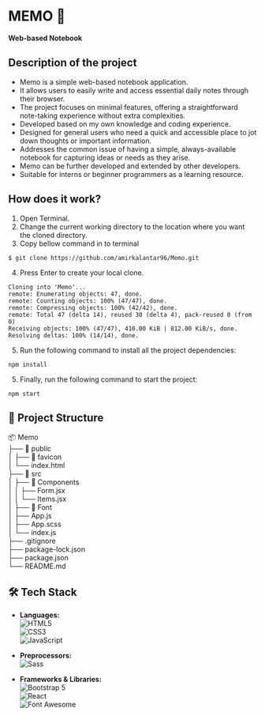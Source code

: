 # MEMO 📝
**Web-based Notebook**

## Description of the project
- Memo is a simple web-based notebook application.
- It allows users to easily write and access essential daily notes through their browser.
- The project focuses on minimal features, offering a straightforward note-taking experience without extra complexities.
- Developed based on my own knowledge and coding experience.
- Designed for general users who need a quick and accessible place to jot down thoughts or important information.
- Addresses the common issue of having a simple, always-available notebook for capturing ideas or needs as they arise.
- Memo can be further developed and extended by other developers.
- Suitable for interns or beginner programmers as a learning resource.

## How does it work?
1. Open Terminal.
2. Change the current working directory to the location where you want the cloned directory.
3. Copy bellow command in to terminal
  ```
  $ git clone https://github.com/amirkalantar96/Memo.git
  ```
4. Press Enter to create your local clone.
  ```
  Cloning into 'Memo'...
  remote: Enumerating objects: 47, done.
  remote: Counting objects: 100% (47/47), done.
  remote: Compressing objects: 100% (42/42), done.
  remote: Total 47 (delta 14), reused 30 (delta 4), pack-reused 0 (from 0)
  Receiving objects: 100% (47/47), 410.00 KiB | 812.00 KiB/s, done.
  Resolving deltas: 100% (14/14), done.
  ```
5. Run the following command to install all the project dependencies:
  ```
  npm install
  ```
5. Finally, run the following command to start the project:
  ```
  npm start
  ```

## 📁 Project Structure

📦 Memo  
 ├── 📁 public  
 │   ├── 📁 favicon    
 │   └── index.html  
 ├── 📁 src  
 │   ├── 📁 Components   
 │   │   ├── Form.jsx  
 │   │   └── Items.jsx  
 │   ├── 📁 Font     
 │   ├── App.js  
 │   ├── App.scss  
 │   └── index.js  
 ├── .gitignore  
 ├── package-lock.json  
 ├── package.json  
 └── README.md

## 🛠️ Tech Stack

- **Languages:**  
  ![HTML5](https://img.shields.io/badge/HTML5-E34F26?style=flat&logo=html5&logoColor=white)  
  ![CSS3](https://img.shields.io/badge/CSS3-1572B6?style=flat&logo=css3&logoColor=white)  
  ![JavaScript](https://img.shields.io/badge/JavaScript-F7DF1E?style=flat&logo=javascript&logoColor=black)

- **Preprocessors:**  
  ![Sass](https://img.shields.io/badge/Sass-CC6699?style=flat&logo=sass&logoColor=white)

- **Frameworks & Libraries:**  
  ![Bootstrap 5](https://img.shields.io/badge/Bootstrap-7952B3?style=flat&logo=bootstrap&logoColor=white)  
  ![React](https://img.shields.io/badge/React-61DAFB?style=flat&logo=react&logoColor=black)  
  ![Font Awesome](https://img.shields.io/badge/Font%20Awesome-339AF0?style=flat&logo=fontawesome&logoColor=white)
